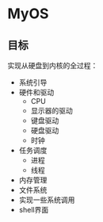 # MyOS

## 目标
实现从硬盘到内核的全过程：
* 系统引导
* 硬件和驱动
  * CPU
  * 显示器的驱动
  * 键盘驱动
  * 硬盘驱动
  * 时钟
* 任务调度
  * 进程
  * 线程
* 内存管理
* 文件系统
* 实现一些系统调用
* shell界面
